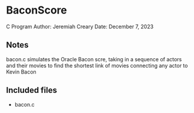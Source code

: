 # BaconScore
C Program
Author: Jeremiah Creary
Date: December 7, 2023

## Notes

bacon.c simulates the Oracle Bacon scre, taking in a sequence of actors and their movies to find the shortest link of movies connecting any actor to Kevin Bacon

## Included files

* bacon.c
